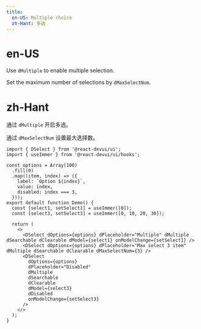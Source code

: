 ```yaml
---
title:
  en-US: Multiple choice
  zh-Hant: 多选
---
```


# en-US

Use `dMultiple` to enable multiple selection.

Set the maximum number of selections by `dMaxSelectNum`.

# zh-Hant

通过 `dMultiple` 开启多选。

通过 `dMaxSelectNum` 设置最大选择数。

```tsx
import { DSelect } from '@react-devui/ui';
import { useImmer } from '@react-devui/ui/hooks';

const options = Array(100)
  .fill(0)
  .map((item, index) => ({
    label: `Option ${index}`,
    value: index,
    disabled: index === 3,
  }));
export default function Demo() {
  const [select1, setSelect1] = useImmer([0]);
  const [select3, setSelect3] = useImmer([0, 10, 20, 30]);

  return (
    <>
      <DSelect dOptions={options} dPlaceholder="Multiple" dMultiple dSearchable dClearable dModel={select1} onModelChange={setSelect1} />
      <DSelect dOptions={options} dPlaceholder="Max select 3 item" dMultiple dSearchable dClearable dMaxSelectNum={3} />
      <DSelect
        dOptions={options}
        dPlaceholder="Disabled"
        dMultiple
        dSearchable
        dClearable
        dModel={select3}
        dDisabled
        onModelChange={setSelect3}
      />
    </>
  );
}
```
